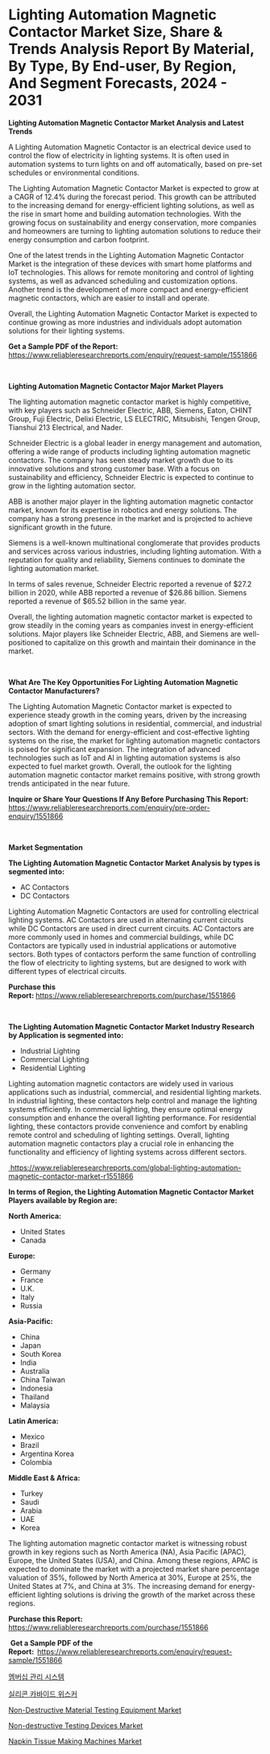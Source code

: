 <p><h1>Lighting Automation Magnetic Contactor Market Size, Share & Trends Analysis Report By Material, By Type, By End-user, By Region, And Segment Forecasts, 2024 - 2031</h1></p><p><strong>Lighting Automation Magnetic Contactor Market Analysis and Latest Trends</strong></p>
<p><p>A Lighting Automation Magnetic Contactor is an electrical device used to control the flow of electricity in lighting systems. It is often used in automation systems to turn lights on and off automatically, based on pre-set schedules or environmental conditions. </p><p>The Lighting Automation Magnetic Contactor Market is expected to grow at a CAGR of 12.4% during the forecast period. This growth can be attributed to the increasing demand for energy-efficient lighting solutions, as well as the rise in smart home and building automation technologies. With the growing focus on sustainability and energy conservation, more companies and homeowners are turning to lighting automation solutions to reduce their energy consumption and carbon footprint.</p><p>One of the latest trends in the Lighting Automation Magnetic Contactor Market is the integration of these devices with smart home platforms and IoT technologies. This allows for remote monitoring and control of lighting systems, as well as advanced scheduling and customization options. Another trend is the development of more compact and energy-efficient magnetic contactors, which are easier to install and operate.</p><p>Overall, the Lighting Automation Magnetic Contactor Market is expected to continue growing as more industries and individuals adopt automation solutions for their lighting systems.</p></p>
<p><strong>Get a Sample PDF of the Report:&nbsp;</strong> <a href="https://www.reliableresearchreports.com/enquiry/request-sample/1551866">https://www.reliableresearchreports.com/enquiry/request-sample/1551866</a></p>
<p>&nbsp;</p>
<p><strong>Lighting Automation Magnetic Contactor Major Market Players</strong></p>
<p><p>The lighting automation magnetic contactor market is highly competitive, with key players such as Schneider Electric, ABB, Siemens, Eaton, CHINT Group, Fuji Electric, Delixi Electric, LS ELECTRIC, Mitsubishi, Tengen Group, Tianshui 213 Electrical, and Nader.</p><p>Schneider Electric is a global leader in energy management and automation, offering a wide range of products including lighting automation magnetic contactors. The company has seen steady market growth due to its innovative solutions and strong customer base. With a focus on sustainability and efficiency, Schneider Electric is expected to continue to grow in the lighting automation sector.</p><p>ABB is another major player in the lighting automation magnetic contactor market, known for its expertise in robotics and energy solutions. The company has a strong presence in the market and is projected to achieve significant growth in the future. </p><p>Siemens is a well-known multinational conglomerate that provides products and services across various industries, including lighting automation. With a reputation for quality and reliability, Siemens continues to dominate the lighting automation market.</p><p>In terms of sales revenue, Schneider Electric reported a revenue of $27.2 billion in 2020, while ABB reported a revenue of $26.86 billion. Siemens reported a revenue of $65.52 billion in the same year.</p><p>Overall, the lighting automation magnetic contactor market is expected to grow steadily in the coming years as companies invest in energy-efficient solutions. Major players like Schneider Electric, ABB, and Siemens are well-positioned to capitalize on this growth and maintain their dominance in the market.</p></p>
<p>&nbsp;</p>
<p><strong>What Are The Key Opportunities For Lighting Automation Magnetic Contactor Manufacturers?</strong></p>
<p><p>The Lighting Automation Magnetic Contactor market is expected to experience steady growth in the coming years, driven by the increasing adoption of smart lighting solutions in residential, commercial, and industrial sectors. With the demand for energy-efficient and cost-effective lighting systems on the rise, the market for lighting automation magnetic contactors is poised for significant expansion. The integration of advanced technologies such as IoT and AI in lighting automation systems is also expected to fuel market growth. Overall, the outlook for the lighting automation magnetic contactor market remains positive, with strong growth trends anticipated in the near future.</p></p>
<p><strong>Inquire or Share Your Questions If Any Before Purchasing This Report:</strong> <a href="https://www.reliableresearchreports.com/enquiry/pre-order-enquiry/1551866">https://www.reliableresearchreports.com/enquiry/pre-order-enquiry/1551866</a></p>
<p>&nbsp;</p>
<p><strong>Market Segmentation</strong></p>
<p><strong>The Lighting Automation Magnetic Contactor Market Analysis by types is segmented into:</strong></p>
<p><ul><li>AC Contactors</li><li>DC Contactors</li></ul></p>
<p><p>Lighting Automation Magnetic Contactors are used for controlling electrical lighting systems. AC Contactors are used in alternating current circuits while DC Contactors are used in direct current circuits. AC Contactors are more commonly used in homes and commercial buildings, while DC Contactors are typically used in industrial applications or automotive sectors. Both types of contactors perform the same function of controlling the flow of electricity to lighting systems, but are designed to work with different types of electrical circuits.</p></p>
<p><strong>Purchase this Report:&nbsp;</strong><a href="https://www.reliableresearchreports.com/purchase/1551866">https://www.reliableresearchreports.com/purchase/1551866</a></p>
<p>&nbsp;</p>
<p><strong>The Lighting Automation Magnetic Contactor Market Industry Research by Application is segmented into:</strong></p>
<p><ul><li>Industrial Lighting</li><li>Commercial Lighting</li><li>Residential Lighting</li></ul></p>
<p><p>Lighting automation magnetic contactors are widely used in various applications such as industrial, commercial, and residential lighting markets. In industrial lighting, these contactors help control and manage the lighting systems efficiently. In commercial lighting, they ensure optimal energy consumption and enhance the overall lighting performance. For residential lighting, these contactors provide convenience and comfort by enabling remote control and scheduling of lighting settings. Overall, lighting automation magnetic contactors play a crucial role in enhancing the functionality and efficiency of lighting systems across different sectors.</p></p>
<p><a href="https://www.reliableresearchreports.com/global-lighting-automation-magnetic-contactor-market-r1551866">&nbsp;https://www.reliableresearchreports.com/global-lighting-automation-magnetic-contactor-market-r1551866</a></p>
<p><strong>In terms of Region, the Lighting Automation Magnetic Contactor Market Players available by Region are:</strong></p>
<p>
    <p> <strong> North America: </strong>
        <ul>
            <li>United States</li>
            <li>Canada</li>
        </ul>
        </p> 
    <p> <strong> Europe: </strong>
        <ul>
            <li>Germany</li>
            <li>France</li>
            <li>U.K.</li>
            <li>Italy</li>
            <li>Russia</li>
        </ul>
        </p> 
    <p> <strong> Asia-Pacific: </strong>
        <ul>
            <li>China</li>
            <li>Japan</li>
            <li>South Korea</li>
            <li>India</li>
            <li>Australia</li>
            <li>China Taiwan</li>
            <li>Indonesia</li>
            <li>Thailand</li>
            <li>Malaysia</li>
        </ul>
        </p> 
    <p> <strong> Latin America: </strong>
        <ul>
            <li>Mexico</li>
            <li>Brazil</li>
            <li>Argentina Korea</li>
            <li>Colombia</li>
        </ul>
        </p> 
    <p> <strong> Middle East & Africa: </strong>
        <ul>
            <li>Turkey</li>
            <li>Saudi</li>
            <li>Arabia</li>
            <li>UAE</li>
            <li>Korea</li>
        </ul>
    </p>
    </p>
<p><p>The lighting automation magnetic contactor market is witnessing robust growth in key regions such as North America (NA), Asia Pacific (APAC), Europe, the United States (USA), and China. Among these regions, APAC is expected to dominate the market with a projected market share percentage valuation of 35%, followed by North America at 30%, Europe at 25%, the United States at 7%, and China at 3%. The increasing demand for energy-efficient lighting solutions is driving the growth of the market across these regions.</p></p>
<p><strong>Purchase this Report: </strong><a href="https://www.reliableresearchreports.com/purchase/1551866">https://www.reliableresearchreports.com/purchase/1551866</a></p>
<p>&nbsp;<strong>Get a Sample PDF of the Report:&nbsp;&nbsp;</strong><a href="https://www.reliableresearchreports.com/enquiry/request-sample/1551866">https://www.reliableresearchreports.com/enquiry/request-sample/1551866</a></p>
<p><strong></strong></p>
<p><p><a href="https://github.com/TimmyMann6767/Market-Research-Report-List-3/blob/main/180427269560.md">멤버십 관리 시스템</a></p><p><a href="https://github.com/khytkeqagplkzqvh/Market-Research-Report-List-3/blob/main/879666869559.md">실리콘 카바이드 위스커</a></p><p><a href="https://github.com/BobbyMartinebXfnV/Market-Research-Report-List-1/blob/main/non-destructive-material-testing-equipment-market.md">Non-Destructive Material Testing Equipment Market</a></p><p><a href="https://github.com/rakibtthstu9900/Market-Research-Report-List-1/blob/main/non-destructive-testing-devices-market.md">Non-destructive Testing Devices Market</a></p><p><a href="https://github.com/ernidarwin455/Market-Research-Report-List-1/blob/main/napkin-tissue-making-machines-market.md">Napkin Tissue Making Machines Market</a></p></p>